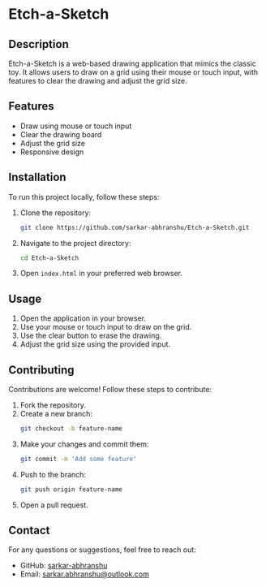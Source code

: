 # Etch-a-Sketch

## Description

Etch-a-Sketch is a web-based drawing application that mimics the classic toy. It allows users to draw on a grid using their mouse or touch input, with features to clear the drawing and adjust the grid size.

## Features

- Draw using mouse or touch input
- Clear the drawing board
- Adjust the grid size
- Responsive design

## Installation

To run this project locally, follow these steps:

1. Clone the repository:
   ```bash
   git clone https://github.com/sarkar-abhranshu/Etch-a-Sketch.git
   ```
2. Navigate to the project directory:
   ```bash
   cd Etch-a-Sketch
   ```
3. Open `index.html` in your preferred web browser.

## Usage

1. Open the application in your browser.
2. Use your mouse or touch input to draw on the grid.
3. Use the clear button to erase the drawing.
4. Adjust the grid size using the provided input.

## Contributing

Contributions are welcome! Follow these steps to contribute:

1. Fork the repository.
2. Create a new branch:
   ```bash
   git checkout -b feature-name
   ```
3. Make your changes and commit them:
   ```bash
   git commit -m 'Add some feature'
   ```
4. Push to the branch:
   ```bash
   git push origin feature-name
   ```
5. Open a pull request.

## Contact

For any questions or suggestions, feel free to reach out:

- GitHub: [sarkar-abhranshu](https://github.com/sarkar-abhranshu)
- Email: sarkar.abhranshu@outlook.com
